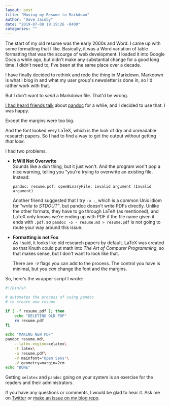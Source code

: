 ```yaml
---
layout: post
title: "Moving my Resume to Markdown"
author: "Dave Jacoby"
date: "2019-07-08 19:19:26 -0400"
categories: ""
---
```


The start of my old resume was the early 2000s and Word. I came up with some formatting that I like. Basically, it was a Word variation of table formatting that was the scourge of web development. I loaded it into Google Docs a while ago, but didn't make any substantial change for a good long time. I didn't need to; I've been at the same place over a decade.

I have finally decided to rethink and redo the thing in Markdown. Markdown is what I blog in and what my user group's newsletter is done in, so I'd rather work with that.

But I don't want to _send_ a Markdown file. That'd be wrong.

[I had heard friends talk](https://twitter.com/FunnelFiasco/status/394943422881996800) about [pandoc](https://pandoc.org/) for a while, and I decided to use that. I was happy.

Except the margins were too big.

And the font looked very LaTeX, which is the look of dry and unreadable research papers. So I had to find a way to get the output without getting _that look._

I had two problems.

- **It Will Not Overwrite**  
  Sounds like a duh thing, but it just won't. And the program won't pop a nice warning, telling you "you're trying to overwrite an existing file. Instead:

  `pandoc: resume.pdf: openBinaryFile: invalid argument (Invalid argument)`

  Another friend suggested that I try `-o -`, which is a common Unix idiom for _"write to STDOUT"_, but pandoc doesn't write PDFs directly. Unlike the other formats, they have to go through LaTeX (as mentioned), and LaTeX only knows we're ending up with PDF if the file name given it ends with `.pdf`. so `pandoc -o - resume.md > resume.pdf` is not going to route your way around this issue.

- **Formatting is not Foo**  
  As I said, it looks like old research papers by default. LaTeX was created so that Knuth could put math into _The Art of Computer Programming_, so that makes sense, but I don't want to look like that.

  There are `-V` flags you can add to the process. The control you have is minimal, but you _can_ change the font and the margins.

So, here's the wrapper script I wrote:

```bash
#!/bin/sh

# automates the process of using pandoc
# to create new resume

if [ -f resume.pdf ]; then
    echo "DELETING OLD PDF"
    rm resume.pdf
fi

echo "MAKING NEW PDF"
pandoc resume.md\
    --latex-engine=xelatex\
    -t latex\
    -o resume.pdf\
    -V mainfont="Open Sans"\
    -V geometry=margin=2cm
echo "DONE"
```

Getting `xelatex` and `pandoc` going on your system is an exercise for the readers and their administrators.

If you have any questions or comments, I would be glad to hear it. Ask me on [Twitter](https://twitter.com/jacobydave) or [make an issue on my blog repo](https://github.com/jacoby/jacoby.github.io).
